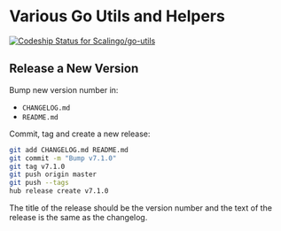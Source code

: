 # Various Go Utils and Helpers

[ ![Codeship Status for
Scalingo/go-utils](https://app.codeship.com/projects/af479f60-02c1-0136-d485-6637162e76f3/status?branch=master)](https://app.codeship.com/projects/280142)

## Release a New Version

Bump new version number in:

- `CHANGELOG.md`
- `README.md`

Commit, tag and create a new release:

```sh
git add CHANGELOG.md README.md
git commit -m "Bump v7.1.0"
git tag v7.1.0
git push origin master
git push --tags
hub release create v7.1.0
```

The title of the release should be the version number and the text of the
release is the same as the changelog.
